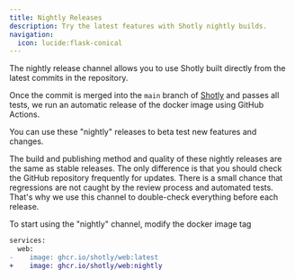 ```yaml
---
title: Nightly Releases
description: Try the latest features with Shotly nightly builds.
navigation:
  icon: lucide:flask-conical
---
```


The nightly release channel allows you to use Shotly built directly from the latest commits in the repository.

Once the commit is merged into the `main` branch of [Shotly](https://github.com/shotly/shotly) and passes all tests, we run an automatic release of the docker image using GitHub Actions.

You can use these "nightly" releases to beta test new features and changes.

The build and publishing method and quality of these nightly releases are the same as stable releases. The only difference is that you should check the GitHub repository frequently for updates. There is a small chance that regressions are not caught by the review process and automated tests. That's why we use this channel to double-check everything before each release.

To start using the "nightly" channel, modify the docker image tag

```diff [docker-compose.yml]
services:
  web:
-    image: ghcr.io/shotly/web:latest
+    image: ghcr.io/shotly/web:nightly
```
